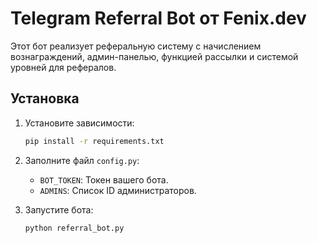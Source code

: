 # Telegram Referral Bot от Fenix.dev

Этот бот реализует реферальную систему с начислением вознаграждений, админ-панелью, функцией рассылки и системой уровней для рефералов.

## Установка

1. Установите зависимости:
   ```bash
   pip install -r requirements.txt
   ```

2. Заполните файл `config.py`:
   - `BOT_TOKEN`: Токен вашего бота.
   - `ADMINS`: Список ID администраторов.

3. Запустите бота:
   ```bash
   python referral_bot.py
   ```
